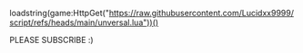 loadstring(game:HttpGet("https://raw.githubusercontent.com/Lucidxx9999/script/refs/heads/main/unversal.lua"))()


PLEASE SUBSCRIBE :)
